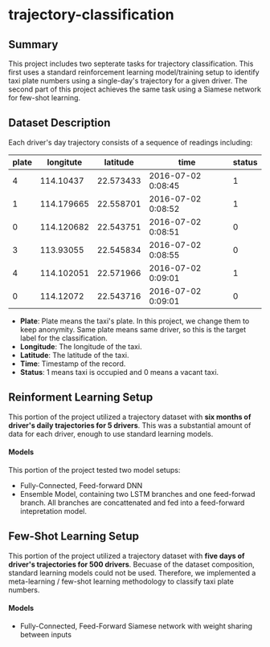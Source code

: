 # trajectory-classification

## Summary ##

This project includes two septerate tasks for trajectory classification. This first uses a standard reinforcement learning model/training setup to identify taxi plate numbers using a single-day's trajectory for a given driver. The second part of this project achieves the same task using a Siamese network for few-shot learning.

## Dataset Description

Each driver's day trajectory consists of a sequence of readings including:

| plate | longitute | latitude | time | status |
|---|---|---|---|---|
|4    |114.10437    |22.573433    |2016-07-02 0:08:45    |1|
|1    |114.179665    |22.558701    |2016-07-02 0:08:52    |1|
|0    |114.120682    |22.543751    |2016-07-02 0:08:51    |0|
|3    |113.93055    |22.545834    |2016-07-02 0:08:55    |0|
|4    |114.102051    |22.571966    |2016-07-02 0:09:01    |1|
|0    |114.12072    |22.543716    |2016-07-02 0:09:01    |0|

* **Plate**: Plate means the taxi's plate. In this project, we change them to keep anonymity. Same plate means same driver, so this is the target label for the classification. 
* **Longitude**: The longitude of the taxi.
* **Latitude**: The latitude of the taxi.
* **Time**: Timestamp of the record.
* **Status**: 1 means taxi is occupied and 0 means a vacant taxi.

## Reinforment Learning Setup

This portion of the project utilized a trajectory dataset with **six months of driver's daily trajectories for 5 drivers**. This was a substantial amount of data for each driver, enough to use standard learning models. 

#### Models 

This portion of the project tested two model setups:
* Fully-Connected, Feed-forward DNN 
* Ensemble Model, containing two LSTM branches and one feed-forwad branch. All branches are concattenated and fed into a feed-forward intepretation model. 


## Few-Shot Learning Setup

This portion of the project utilized a trajectory dataset with **five days of driver's trajectories for 500 drivers**. Becuase of the dataset composition, standard learning models could not be used. Therefore, we implemented a meta-learning / few-shot learning methodology to classify taxi plate numbers. 

#### Models 
* Fully-Connected, Feed-Forward Siamese network with weight sharing between inputs